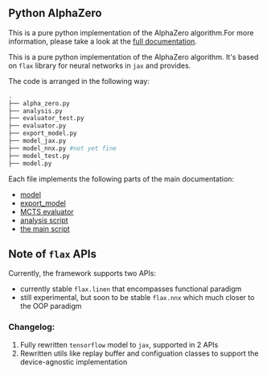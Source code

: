 ## Python AlphaZero

This is a pure python implementation of the AlphaZero algorithm.For more information, please take a look at the
[full documentation](https://github.com/deepmind/open_spiel/blob/master/docs/alpha_zero.md). 

This is a pure python implementation of the AlphaZero algorithm. It's based on `flax` library for neural networks in `jax` and provides.

The code is arranged in the following way:

```Bash
.
├── alpha_zero.py
├── analysis.py
├── evaluator_test.py
├── evaluator.py
├── export_model.py
├── model_jax.py
├── model_nnx.py #not yet fine
├── model_test.py
├── model.py
```

Each file implements the following parts of the main documentation:
* [model](model.py)
* [export_model](export_model.py)
* [MCTS evaluator](evaluator.py)
* [analysis script](analysis.py)
* [the main script](alpha_zero.py)


## Note of `flax` APIs

Currently, the framework supports two APIs:
* currently stable `flax.linen` that encompasses functional paradigm
* still experimental, but soon to be stable `flax.nnx` which much closer to the OOP paradigm


### Changelog:
1. Fully rewritten `tensorflow` model to `jax`, supported in 2 APIs
2. Rewritten utils like replay buffer and configuation classes to support the device-agnostic implementation




